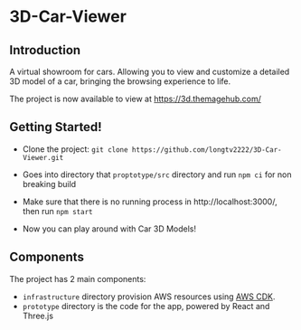 # 3D-Car-Viewer


## Introduction

A virtual showroom for cars. Allowing you to view and customize a detailed 3D model of a car, bringing the browsing experience to life.

The project is now available to view at https://3d.themagehub.com/

## Getting Started!

- Clone the project:
    ```git clone https://github.com/longtv2222/3D-Car-Viewer.git```
- Goes into directory that ```proptotype/src``` directory and run ```npm ci``` for non breaking build

- Make sure that there is no running process in http://localhost:3000/, then run ```npm start```

- Now you can play around with Car 3D Models!



## Components

The project has 2 main components:

*  ```infrastructure``` directory provision AWS resources using [AWS CDK](https://github.com/aws/aws-cdk).
* ```prototype``` directory is the code for the app, powered by React and Three.js






